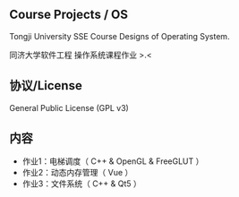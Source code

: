 ## Course Projects / OS
Tongji University SSE Course Designs of Operating System.

同济大学软件工程 操作系统课程作业 >.<

协议/License
------
General Public License  (GPL v3)

内容
------
- 作业1：电梯调度（ C++ & OpenGL & FreeGLUT ）
- 作业2：动态内存管理（ Vue ）
- 作业3：文件系统（ C++ & Qt5 ）

